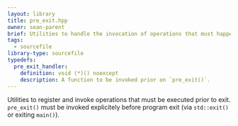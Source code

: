 ```yaml
---
layout: library
title: pre_exit.hpp
owner: sean-parent
brief: Utilities to handle the invocation of operations that must happen prior to program exit.
tags:
  - sourcefile
library-type: sourcefile
typedefs:
  pre_exit_handler:
    definition: void (*)() noexcept
    description: A function to be invoked prior on `pre_exit()`.
---
```


Utilities to register and invoke operations that must be executed prior to exit. `pre_exit()` must be invoked explicitely before program exit (via `std::exit()` or exiting `main()`).
